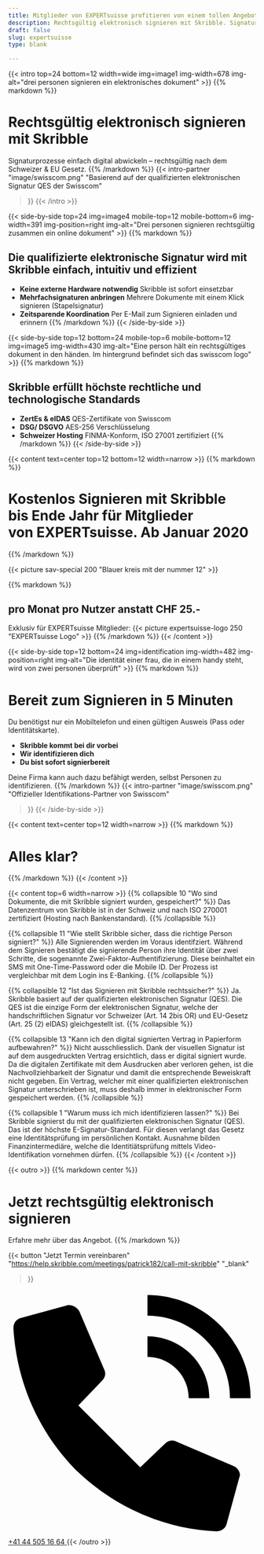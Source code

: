 ```yaml
---
title: Mitglieder von EXPERTsuisse profitieren von einem tollen Angebot
description: Rechtsgültig elektronisch signieren mit Skribble. Signaturprozesse einfach digital abwickeln – rechtsgültig nach dem Schweizer & EU Gesetz.
draft: false
slug: expertsuisse
type: blank

---
```


{{< intro top=24 bottom=12 width=wide img=image1 img-width=678 img-alt="drei personen signieren ein elektronisches dokument" >}}
{{% markdown %}}
# Rechtsgültig elektronisch signieren mit Skribble
Signaturprozesse einfach digital abwickeln – rechtsgültig nach dem Schweizer & EU Gesetz.
{{% /markdown %}}
{{< intro-partner
  "image/swisscom.png"
  "Basierend auf der qualifizierten elektronischen Signatur QES der Swisscom"
>}}
{{< /intro >}}

[//]: # (--------------------------------------------------------------------------------------------------------------)

{{< side-by-side top=24 img=image4 mobile-top=12 mobile-bottom=6 img-width=391 img-position=right img-alt="Drei personen signieren rechtsgültig zusammen ein online dokument" >}}
{{% markdown %}}
## Die qualifizierte elektronische Signatur wird mit Skribble einfach, intuitiv und effizient
- **Keine externe Hardware notwendig**
Skribble ist sofort einsetzbar
- **Mehrfachsignaturen anbringen**
Mehrere Dokumente mit einem Klick signieren (Stapelsignatur)
- **Zeitsparende Koordination**
Per E-Mail zum Signieren einladen und erinnern
{{% /markdown %}}
{{< /side-by-side >}}

[//]: # (--------------------------------------------------------------------------------------------------------------)

{{< side-by-side top=12 bottom=24 mobile-top=6 mobile-bottom=12 img=image5 img-width=430 img-alt="Eine person hält ein rechtsgültiges dokument in den händen. Im hintergrund befindet sich das swisscom logo" >}}
{{% markdown %}}
## Skribble erfüllt höchste rechtliche und technologische Standards
- **ZertEs & eIDAS**
QES-Zertifikate von Swisscom
- **DSG/ DSGVO**
AES-256 Verschlüsselung
- **Schweizer Hosting**
FINMA-Konform, ISO 27001 zertifiziert
{{% /markdown %}}
{{< /side-by-side >}}

[//]: # (--------------------------------------------------------------------------------------------------------------)

{{< content text=center top=12 bottom=12 width=narrow >}}
{{% markdown %}}
# Kostenlos Signieren mit Skribble <br class="hide-for-mobile">bis Ende Jahr für Mitglieder <br class="hide-for-mobile">von EXPERTsuisse. Ab Januar 2020
{{% /markdown %}}

{{< picture sav-special 200 "Blauer kreis mit der nummer 12" >}}

{{% markdown %}}
## pro Monat pro Nutzer anstatt CHF 25.-
Exklusiv für EXPERTsuisse Mitglieder:
{{< picture expertsuisse-logo 250 "EXPERTsuisse Logo" >}}
{{% /markdown %}}
{{< /content >}}

[//]: # (--------------------------------------------------------------------------------------------------------------)

{{< side-by-side top=12 bottom=24 img=identification img-width=482 img-position=right img-alt="Die identität einer frau, die in einem handy steht, wird von zwei personen überprüft" >}}
{{% markdown %}}
# Bereit zum Signieren in 5 Minuten

Du benötigst nur ein Mobiltelefon und einen gültigen Ausweis (Pass oder Identitätskarte).

- **Skribble kommt bei dir vorbei**
- **Wir identifizieren dich**
- **Du bist sofort signierbereit**

Deine Firma kann auch dazu befähigt werden, selbst Personen zu identifizieren.
{{% /markdown %}}
{{< intro-partner
  "image/swisscom.png"
  "Offizieller Identifikations-Partner von Swisscom"
>}}
{{< /side-by-side >}}

[//]: # (--------------------------------------------------------------------------------------------------------------)

{{< content text=center top=12 width=narrow >}}
{{% markdown %}}
# Alles klar?
{{% /markdown %}}
{{< /content >}}

{{< content top=6 width=narrow >}}
{{% collapsible 10 "Wo sind Dokumente, die mit Skribble signiert wurden, gespeichert?" %}}
Das Datenzentrum von Skribble ist in der Schweiz und nach ISO 270001 zertifiziert (Hosting nach Bankenstandard).
{{% /collapsible %}}

{{% collapsible 11 "Wie stellt Skribble sicher, dass die richtige Person signiert?" %}}
Alle Signierenden werden im Voraus identifziert. Während dem Signieren bestätigt die signierende Person ihre Identität über zwei Schritte, die sogenannte Zwei-Faktor-Authentifizierung. Diese beinhaltet ein SMS mit One-Time-Password oder die Mobile ID. Der Prozess ist vergleichbar mit dem Login ins E-Banking.
{{% /collapsible %}}

{{% collapsible 12 "Ist das Signieren mit Skribble rechtssicher?" %}}
Ja. Skribble basiert auf der qualifizierten elektronischen Signatur (QES).
Die QES ist die einzige Form der elektronischen Signatur, welche der handschriftlichen Signatur vor Schweizer (Art. 14 2bis OR) und EU-Gesetz
(Art. 25 (2) eIDAS) gleichgestellt ist.
{{% /collapsible %}}

{{% collapsible 13 "Kann ich den digital signierten Vertrag in Papierform aufbewahren?" %}}
Nicht ausschliesslich. Dank der visuellen Signatur ist auf dem ausgedruckten Vertrag ersichtlich, dass er digital signiert wurde. Da die digitalen Zertifikate mit dem Ausdrucken aber verloren gehen, ist die Nachvollziehbarkeit der Signatur und damit die entsprechende Beweiskraft nicht gegeben. Ein Vertrag, welcher mit einer qualifizierten elektronischen Signatur unterschrieben ist, muss deshalb immer in elektronischer Form gespeichert werden.
{{% /collapsible %}}

{{% collapsible 1 "Warum muss ich mich identifizieren lassen?" %}}
Bei Skribble signierst du mit der qualifizierten elektronischen Signatur (QES).
Das ist der höchste E-Signatur-Standard. Für diesen verlangt das Gesetz eine Identitätsprüfung im persönlichen Kontakt. Ausnahme bilden Finanzintermediäre, welche die Identitiätsprüfung mittels Video-Identifikation vornehmen dürfen.
{{% /collapsible %}}
{{< /content >}}

[//]: # (--------------------------------------------------------------------------------------------------------------)

{{< outro >}}
{{% markdown center %}}
# Jetzt rechtsgültig elektronisch signieren
Erfahre mehr über das Angebot.
{{% /markdown %}}

{{< button
  "Jetzt Termin vereinbaren"
  "https://help.skribble.com/meetings/patrick182/call-mit-skribble"
  "_blank"
>}}
<a class="mobile-link outro__link" href="tel:+41445051664">
  <svg version="1.1" id="Ebene_1" xmlns="http://www.w3.org/2000/svg" xmlns:xlink="http://www.w3.org/1999/xlink" x="0px" y="0px"
	 viewBox="0 0 24 24" style="enable-background:new 0 0 24 24;" xml:space="preserve">
		<path d="M21.5,10.5h2c0-5.5-4.5-10-10-10v2C17.9,2.5,21.5,6.1,21.5,10.5z M17.5,10.5h2c0-3.3-2.7-6-6-6v2
			C15.7,6.5,17.5,8.3,17.5,10.5z M21.9,17.1l-5.6-2.4c-0.4-0.2-0.8-0.1-1.1,0.2l-2.4,2.3l-6-6l2.3-2.4c0.3-0.3,0.4-0.7,0.2-1.1
			L6.9,2.1C6.7,1.7,6.2,1.4,5.7,1.5L1.3,2.7c-0.5,0.1-0.8,0.5-0.8,1c0.3,5.2,2.4,10,6,13.7c3.7,3.6,8.6,5.8,13.7,6
			c0.5,0,0.9-0.3,1-0.8l1.2-4.4C22.6,17.8,22.3,17.3,21.9,17.1z"/>
  </svg>
  +41 44 505 16 64
</a>
{{< /outro >}}

